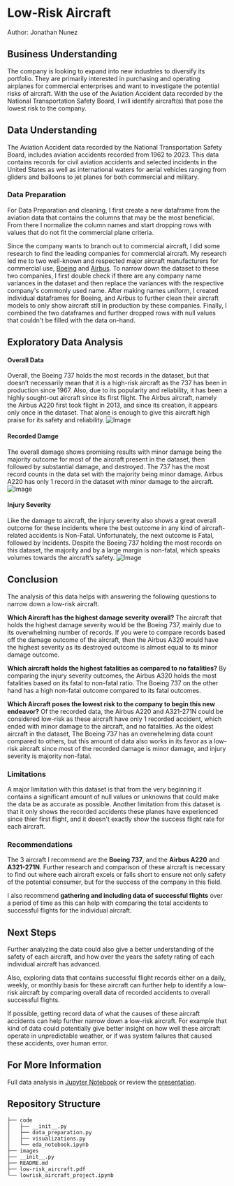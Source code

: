 # Low-Risk Aircraft
Author: Jonathan Nunez

## Business Understanding

The company is looking to expand into new industries to diversify its portfolio. They are primarily interested in purchasing and operating airplanes for commercial enterprises and want to investigate the potential risks of aircraft. With the use of the Aviation Accident data recorded by the National Transportation Safety Board, I will identify aircraft(s) that pose the lowest risk to the company.

## Data Understanding

The Aviation Accident data recorded by the National Transportation Safety Board, includes aviation accidents recorded from 1962 to 2023. This data contains records for civil aviation accidents and selected incidents in the United States as well as international waters for aerial vehicles ranging from gliders and balloons to jet planes for both commercial and military.

### Data Preparation

For Data Preparation and cleaning, I first create a new dataframe from the aviation data that contains the columns that may be the most beneficial. From there I normalize the column names and start dropping rows with values that do not fit the commercial plane criteria. 

Since the company wants to branch out to commercial aircraft, I did some research to find the leading companies for commercial aircraft. My research led me to two well-known and respected major aircraft manufacturers for commercial use, [Boeing](https://www.boeing.com/ 'Boeing website') and [Airbus](https://www.airbus.com/en 'Airbus Website'). To narrow down the dataset to these two companies, I first double check if there are any company name variances in the dataset and then replace the variances with the respective company's commonly used name. After making names uniform, I created individual dataframes for Boeing, and Airbus to further clean their aircraft models to only show aircraft still in production by these companies. Finally, I combined the two dataframes and further dropped rows with null values that couldn't be filled with the data on-hand.


## Exploratory Data Analysis

#### Overall Data

Overall, the Boeing 737 holds the most records in the dataset, but that doesn’t necessarily mean that it is a high-risk aircraft as the 737 has been in production since 1967. Also, due to its popularity and reliability, it has been a highly sought-out aircraft since its first flight. The Airbus aircraft, namely the Airbus A220 first took flight in 2013, and since its creation, it appears only once in the dataset. That alone is enough to give this aircraft high praise for its safety and reliability.
![Image](https://github.com/user-attachments/assets/2457ebb5-8ffa-4058-a336-7cb44d08afd6)

#### Recorded Damge

The overall damage shows promising results with minor damage being the majority outcome for most of the aircraft present in the dataset, then followed by substantial damage, and destroyed. The 737 has the most record counts in the data set with the majority being minor damage. Airbus A220 has only 1 record in the dataset with minor damage to the aircraft.
![Image](https://github.com/user-attachments/assets/e8588d86-036f-4c5f-8e9c-b9f8d24b1f2a)

#### Injury Severity

Like the damage to aircraft, the injury severity also shows a great overall outcome for these incidents where the best outcome in any kind of aircraft-related accidents is Non-Fatal. Unfortunately, the next outcome is Fatal, followed by Incidents. Despite the Boeing 737 holding the most records on this dataset, the majority and by a large margin is non-fatal, which speaks volumes towards the aircraft’s safety.
![Image](https://github.com/user-attachments/assets/de0748bf-5adc-4e9c-b428-d0fa5830444f)

## Conclusion

The analysis of this data helps with answering the following questions to narrow down a low-risk aircraft.

**Which Aircraft has the highest damage severity overall?** 
The aircraft that holds the highest damage severity would be the Boeing 737, mainly due to its overwhelming number of records. If you were to compare records based off the damage outcome of the aircraft, then the Airbus A320 would have the highest severity as its destroyed outcome is almost equal to its minor damage outcome.

**Which aircraft holds the highest fatalities as compared to no fatalities?** 
By comparing the injury severity outcomes, the Airbus A320 holds the most fatalities based on its fatal to non-fatal ratio. The Boeing 737 on the other hand has a high non-fatal outcome compared to its fatal outcomes.

**Which Aircraft poses the lowest risk to the company to begin this new endeavor?** 
Of the recorded data, the Airbus A220 and A321-271N could be considered low-risk as these aircraft have only 1 recorded accident, which ended with minor damage to the aircraft, and no fatalities. As the oldest aircraft in the dataset, The Boeing 737 has an overwhelming data count compared to others, but this amount of data also works in its favor as a low-risk aircraft since most of the recorded damage is minor damage, and injury severity is majority non-fatal.

### Limitations

A major limitation with this dataset is that from the very beginning it contains a significant amount of null values or unknowns that could make the data be as accurate as possible. Another limitation from this dataset is that it only shows the recorded accidents these planes have experienced since thier first flight, and it doesn't exactly show the success flight rate for each aircraft.

### Recommendations

The 3 aircraft I recommend are the **Boeing 737**, and the **Airbus A220** and **A321-271N**. Further research and comparison of these aircraft is necessary to find out where each aircraft excels or falls short to ensure not only safety of the potential consumer, but for the success of the company in this field. 

I also recommend **gathering and including data of successful flights** over a period of time as this can help with comparing the total accidents to successful flights for the individual aircraft.

## Next Steps

Further analyzing the data could also give a better understanding of the safety of each aircraft, and how over the years the safety rating of each individual aircraft has advanced.

Also, exploring data that contains successful flight records either on a daily, weekly, or monthly basis for these aircraft can further help to identify a low-risk aircraft by comparing overall data of recorded accidents to overall successful flights.

If possible, getting record data of what the causes of these aircraft accidents can help further narrow down a low-risk aircraft. For example that kind of data could potentially give better insight on how well these aircraft operate in unpredictable weather, or if was system failures that caused these accidents, over human error.

## For More Information
Full data analysis in [Jupyter Notebook](https://github.com/JohnNun/lowrisk_aircraft_project/blob/main/lowrisk_aircraft_project_notebook.ipynb "Low-risk Aircraft Notebook") or review the [presentation](https://github.com/JohnNun/lowrisk_aircraft_project/blob/main/low-risk_aircraft_presentation.pdf "Low-risk Aircraft Presentation").

## Repository Structure
```
├── code
│   ├── __init__.py
│   ├── data_preparation.py
│   ├── visualizations.py
│   └── eda_notebook.ipynb
├── images
├── __init__.py
├── README.md
├── low-risk_aircraft.pdf
└── lowrisk_aircraft_project.ipynb
```


